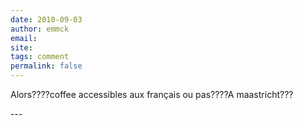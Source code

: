```yaml
---
date: 2010-09-03
author: emmck
email: 
site: 
tags: comment
permalink: false
---
```


<p>Alors????coffee accessibles aux français ou pas????A maastricht???</p>
---